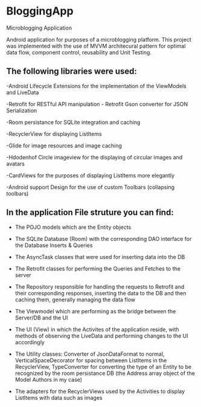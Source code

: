 # BloggingApp
Microblogging Application

Android application for purposes of a microblogging platform. This project was implemented with the use of MVVM architecural pattern for optimal data flow, component control, reusability and Unit Testing.

The following libraries were used:
------

-Android Lifecycle Extensions for the implementation of the ViewModels and LiveData

-Retrofit for RESTful API manipulation - Retrofit Gson converter for JSON Serialization

-Room persistance for SQLite integration and caching 

-RecyclerView for displaying ListItems

-Glide for image resources and image caching

-Hdodenhof Circle imageview for the displaying of circular images and avatars

-CardViews for the purposes of displaying ListItems more elegantly

-Android support Design for the use of custom Toolbars (collapsing toolbars)
 
 
 In the application File struture you can find:
 ------

- The POJO models which are the Entity objects 

- The SQLite Database (Room) with the corresponding DAO interface for the Database Inserts & Queries 

- The AsyncTask classes that were used for inserting data into the DB 

- The Retrofit classes for performing the Queries and Fetches to the server

- The Repository responsible for handling the requests to Retrofit and their corresponding responses, inserting the data to the DB and  then caching them, generally managing the data flow 

- The Viewmodel which are performing as the bridge between the Server/DB and the UI 

- The UI (View) in which the Activites of the application reside, with methods of observing the LiveData and performing changes to the UI accordingly 

- The Utility classes: Converter of JsonDataFormat to normal, VerticalSpaceDecorator for spacing between ListItems in the RecyclerView, TypeConverter for converting the type of an Entity to be recognized by the room persistance  DB (the Address array object of the Model Authors in my case)

- The adapters for the RecyclerViews used by the Activities to display ListItems with data such as images 









